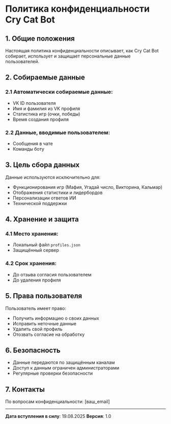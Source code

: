 # Политика конфиденциальности Cry Cat Bot

## 1. Общие положения

Настоящая политика конфиденциальности описывает, как Cry Cat Bot собирает, использует и защищает персональные данные пользователей.

## 2. Собираемые данные

### 2.1 Автоматически собираемые данные:
- VK ID пользователя
- Имя и фамилия из VK профиля
- Статистика игр (очки, победы)
- Время создания профиля

### 2.2 Данные, вводимые пользователем:
- Сообщения в чате
- Команды боту

## 3. Цель сбора данных

Данные используются исключительно для:
- Функционирования игр (Мафия, Угадай число, Викторина, Кальмар)
- Отображения статистики и лидербордов
- Персонализации ответов ИИ
- Технической поддержки

## 4. Хранение и защита

### 4.1 Место хранения:
- Локальный файл `profiles.json`
- Защищённый сервер

### 4.2 Срок хранения:
- До отзыва согласия пользователем
- До удаления профиля

## 5. Права пользователя

Пользователь имеет право:
- Получить информацию о своих данных
- Исправить неточные данные
- Удалить свой профиль
- Отозвать согласие на обработку

## 6. Безопасность

- Данные передаются по защищённым каналам
- Доступ к данным ограничен администраторами
- Регулярные проверки безопасности

## 7. Контакты

По вопросам конфиденциальности: [ваш_email]

---

**Дата вступления в силу**: 19.08.2025
**Версия**: 1.0